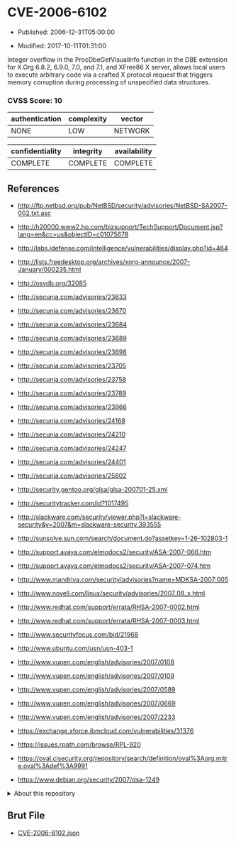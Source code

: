 # CVE-2006-6102

- Published: 2006-12-31T05:00:00

- Modified: 2017-10-11T01:31:00

Integer overflow in the ProcDbeGetVisualInfo function in the DBE extension for X.Org 6.8.2, 6.9.0, 7.0, and 7.1, and XFree86 X server, allows local users to execute arbitrary code via a crafted X protocol request that triggers memory corruption during processing of unspecified data structures.

### CVSS Score: **10**

| authentication | complexity | vector |
| --- | --- | --- |
| NONE | LOW | NETWORK |

| confidentiality | integrity | availability |
| --- | --- | --- |
| COMPLETE | COMPLETE | COMPLETE |

## References

* http://ftp.netbsd.org/pub/NetBSD/security/advisories/NetBSD-SA2007-002.txt.asc

* http://h20000.www2.hp.com/bizsupport/TechSupport/Document.jsp?lang=en&cc=us&objectID=c01075678

* http://labs.idefense.com/intelligence/vulnerabilities/display.php?id=464

* http://lists.freedesktop.org/archives/xorg-announce/2007-January/000235.html

* http://osvdb.org/32085

* http://secunia.com/advisories/23633

* http://secunia.com/advisories/23670

* http://secunia.com/advisories/23684

* http://secunia.com/advisories/23689

* http://secunia.com/advisories/23698

* http://secunia.com/advisories/23705

* http://secunia.com/advisories/23758

* http://secunia.com/advisories/23789

* http://secunia.com/advisories/23966

* http://secunia.com/advisories/24168

* http://secunia.com/advisories/24210

* http://secunia.com/advisories/24247

* http://secunia.com/advisories/24401

* http://secunia.com/advisories/25802

* http://security.gentoo.org/glsa/glsa-200701-25.xml

* http://securitytracker.com/id?1017495

* http://slackware.com/security/viewer.php?l=slackware-security&y=2007&m=slackware-security.393555

* http://sunsolve.sun.com/search/document.do?assetkey=1-26-102803-1

* http://support.avaya.com/elmodocs2/security/ASA-2007-066.htm

* http://support.avaya.com/elmodocs2/security/ASA-2007-074.htm

* http://www.mandriva.com/security/advisories?name=MDKSA-2007:005

* http://www.novell.com/linux/security/advisories/2007_08_x.html

* http://www.redhat.com/support/errata/RHSA-2007-0002.html

* http://www.redhat.com/support/errata/RHSA-2007-0003.html

* http://www.securityfocus.com/bid/21968

* http://www.ubuntu.com/usn/usn-403-1

* http://www.vupen.com/english/advisories/2007/0108

* http://www.vupen.com/english/advisories/2007/0109

* http://www.vupen.com/english/advisories/2007/0589

* http://www.vupen.com/english/advisories/2007/0669

* http://www.vupen.com/english/advisories/2007/2233

* https://exchange.xforce.ibmcloud.com/vulnerabilities/31376

* https://issues.rpath.com/browse/RPL-920

* https://oval.cisecurity.org/repository/search/definition/oval%3Aorg.mitre.oval%3Adef%3A9991

* https://www.debian.org/security/2007/dsa-1249

<details>
<summary>About this repository</summary> 

  This repository is part of the project [Live Hack CVE](https://github.com/Live-Hack-CVE). Main website can be found [www.live-hack.org](https://www.live-hack.org) 
  
  Made by [Sn0wAlice](https://github.com/Sn0wAlice) for the people that care about security and need to have a feed of the latest CVEs. Hope you enjoy it, don't forget to star the repo and follow me on [Twitter](https://twitter.com/Sn0wAlice) and [Github](https://github.com/Sn0wAlice). And that is my [personnal website](https://www.alice-snow.me/)

  - [Home Page](https://github.com/Live-Hack-CVE)
  - [Framework](https://github.com/Live-Hack-CVE/cve-framework)
  - [CVE database](https://github.com/Live-Hack-CVE/full_database)
  - [Changelog](https://github.com/Live-Hack-CVE/Changelog)
</details>

## Brut File

* [CVE-2006-6102.json](https://raw.githubusercontent.com/Live-Hack-CVE/full_database/main/cves/2006/CVE-2006-6102.json)

